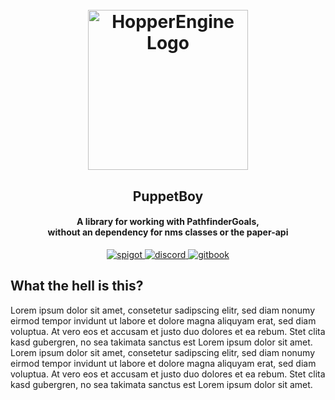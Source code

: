 <h1 align="center">
  <br>
  <img src="https://imgur.com/yuzAJ6C.png" alt="HopperEngine Logo" width="256">
  <br>
</h1>

<h2 align="center">PuppetBoy</h4>
<h4 align="center">A library for working with PathfinderGoals,<br>without an
dependency for nms classes or the paper-api</h4>

<p align="center">
    <a href="https://getbukkit.org/get/RD0y91OTotryPrElNQe4ovBLDNweoO5Z/">
        <img alt="spigot" src="https://img.shields.io/badge/spigot-1.18.1-brightgreen"/>
    </a>
    <a href="https://discord.gg/hNF4cD4KrW">
        <img alt="discord" src="https://img.shields.io/discord/713148399787966474?label=chat&logo=discord"/>
    </a>
    <a href="https://helightdevalt.gitbook.io/hopper/" >
        <img alt="gitbook" src="https://img.shields.io/badge/docs-gitbook-brightgreen"/>
    </a>
</p>

## What the hell is this?
Lorem ipsum dolor sit amet, consetetur sadipscing elitr, sed diam nonumy
eirmod tempor invidunt ut labore et dolore magna aliquyam erat, sed diam
voluptua. At vero eos et accusam et justo duo dolores et ea rebum. Stet
clita kasd gubergren, no sea takimata sanctus est Lorem ipsum dolor sit
amet. Lorem ipsum dolor sit amet, consetetur sadipscing elitr, sed diam
nonumy eirmod tempor invidunt ut labore et dolore magna aliquyam erat,
sed diam voluptua. At vero eos et accusam et justo duo dolores et ea rebum.
Stet clita kasd gubergren, no sea takimata sanctus est Lorem ipsum dolor sit
amet.